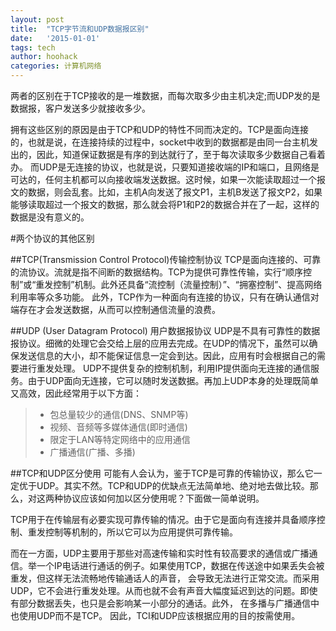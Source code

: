 ```yaml
---
layout: post
title:  "TCP字节流和UDP数据报区别"
date:   '2015-01-01'
tags: tech
author: hoohack
categories: 计算机网络
---
```


两者的区别在于TCP接收的是一堆数据，而每次取多少由主机决定;而UDP发的是数据报，客户发送多少就接收多少。

拥有这些区别的原因是由于TCP和UDP的特性不同而决定的。TCP是面向连接的，也就是说，在连接持续的过程中，socket中收到的数据都是由同一台主机发出的，因此，知道保证数据是有序的到达就行了，至于每次读取多少数据自己看着办。
而UDP是无连接的协议，也就是说，只要知道接收端的IP和端口，且网络是可达的，任何主机都可以向接收端发送数据。这时候，如果一次能读取超过一个报文的数据，则会乱套。比如，主机A向发送了报文P1，主机B发送了报文P2，如果能够读取超过一个报文的数据，那么就会将P1和P2的数据合并在了一起，这样的数据是没有意义的。

#两个协议的其他区别

##TCP(Transmission Control Protocol)传输控制协议
TCP是面向连接的、可靠的流协议。流就是指不间断的数据结构。TCP为提供可靠性传输，实行“顺序控制”或“重发控制”机制。此外还具备“流控制（流量控制）”、“拥塞控制”、提高网络利用率等众多功能。
此外，TCP作为一种面向有连接的协议，只有在确认通信对端存在才会发送数据，从而可以控制通信流量的浪费。

##UDP (User Datagram Protocol) 用户数据报协议
UDP是不具有可靠性的数据报协议。细微的处理它会交给上层的应用去完成。在UDP的情况下，虽然可以确保发送信息的大小，却不能保证信息一定会到达。因此，应用有时会根据自己的需要进行重发处理。
UDP不提供复杂的控制机制，利用IP提供面向无连接的通信服务。由于UDP面向无连接，它可以随时发送数据。再加上UDP本身的处理既简单又高效，因此经常用于以下方面：
> * 包总量较少的通信(DNS、SNMP等)
> * 视频、音频等多媒体通信(即时通信)
> * 限定于LAN等特定网络中的应用通信
> * 广播通信(广播、多播)

##TCP和UDP区分使用
可能有人会认为，鉴于TCP是可靠的传输协议，那么它一定优于UDP。其实不然。TCP和UDP的优缺点无法简单地、绝对地去做比较。那么，对这两种协议应该如何加以区分使用呢？下面做一简单说明。

TCP用于在传输层有必要实现可靠传输的情况。由于它是面向有连接并具备顺序控制、重发控制等机制的，所以它可以为应用提供可靠传输。

而在一方面，UDP主要用于那些对高速传输和实时性有较高要求的通信或广播通信。举一个IP电话进行通话的例子。如果使用TCP，数据在传送途中如果丢失会被重发，但这样无法流畅地传输通话人的声音，
会导致无法进行正常交流。而采用UDP，它不会进行重发处理。从而也就不会有声音大幅度延迟到达的问题。即使有部分数据丢失，也只是会影响某一小部分的通话。此外，
在多播与广播通信中也使用UDP而不是TCP。
因此，TCI和UDP应该根据应用的目的按需使用。
